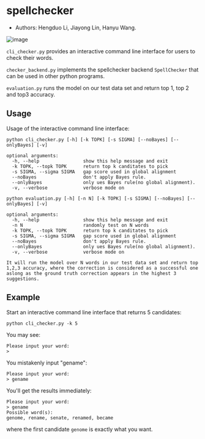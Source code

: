# spellchecker

- Authors: Hengduo Li, Jiayong Lin, Hanyu Wang.

![image](https://github.com/henrylee2570/701_spellchecker/raw/master/method.png)

`cli_checker.py` provides an interactive command line interface for users to check their words.

`checker_backend.py` implements the spellchecker backend `SpellChecker` that can be used in other python programs.

`evaluation.py` runs the model on our test data set and return top 1, top 2 and top3 accuracy.

## Usage

Usage of the interactive command line interface:

```
python cli_checker.py [-h] [-k TOPK] [-s SIGMA] [--noBayes] [--onlyBayes] [-v]

optional arguments:
  -h, --help                show this help message and exit
  -k TOPK, --topk TOPK      return top k canditates to pick
  -s SIGMA, --sigma SIGMA   gap score used in global alignment
  --noBayes                 don't apply Bayes rule.
  --onlyBayes               only ues Bayes rule(no global alignment).
  -v, --verbose             verbose mode on

python evaluation.py [-h] [-n N] [-k TOPK] [-s SIGMA] [--noBayes] [--onlyBayes] [-v]

optional arguments:
  -h, --help                show this help message and exit
  -n N						randomly test on N words  
  -k TOPK, --topk TOPK      return top k canditates to pick
  -s SIGMA, --sigma SIGMA   gap score used in global alignment
  --noBayes                 don't apply Bayes rule.
  --onlyBayes               only ues Bayes rule(no global alignment).
  -v, --verbose             verbose mode on

It will run the model over N words in our test data set and return top 1,2,3 accuracy, where the correction is considered as a successful one aslong as the ground truth correction appears in the highest 3 suggestions.
```





## Example

Start an interactive command line interface that returns 5 candidates:

```
python cli_checker.py -k 5
```

You may see:

```
Please input your word:
> 
```

You mistakenly input "gename":

```
Please input your word:
> gename
```

You'll get the results immediately:

```
Please input your word:
> gename
Possible word(s):
genome, rename, senate, renamed, became
```

where the first candidate `genome` is exactly what you want.
